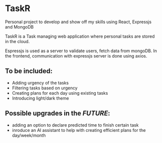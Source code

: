# TaskR
Personal project to develop and show off my skills using React, Expressjs and MongoDB

TaskR is a Task managing web application where personal tasks are stored in the cloud. 

Espressjs is used as a server to validate users, fetch data from mongoDB.
In the frontend, communication with expressjs server is done using axios.

## To be included:
* Adding urgency of the tasks
* Filtering tasks based on urgency
* Creating plans for each day using existing tasks
* Introducing light/dark theme

## Possible upgrades in the *FUTURE*:
* adding an option to declare predicted time to finish certain task
* inroduce an AI assistant to help with creating efficient plans for the day/week/month

